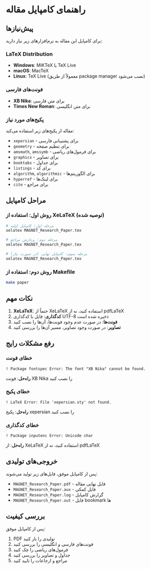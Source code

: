 # راهنمای کامپایل مقاله

## پیش‌نیازها

برای کامپایل این مقاله به نرم‌افزارهای زیر نیاز دارید:

### LaTeX Distribution
- **Windows**: MiKTeX یا TeX Live
- **macOS**: MacTeX
- **Linux**: TeX Live (معمولاً از طریق package manager نصب می‌شود)

### فونت‌های فارسی
- **XB Nika**: برای متن فارسی
- **Times New Roman**: برای متن انگلیسی

### پکیج‌های مورد نیاز
مقاله از پکیج‌های زیر استفاده می‌کند:
- `xepersian` - برای پشتیبانی فارسی
- `geometry` - برای تنظیم صفحه
- `amsmath`, `amssymb` - برای فرمول‌های ریاضی
- `graphicx` - برای تصاویر
- `booktabs` - برای جداول
- `listings` - برای کد
- `algorithm`, `algorithmic` - برای الگوریتم‌ها
- `hyperref` - برای لینک‌ها
- `cite` - برای مراجع

## مراحل کامپایل

### روش اول: استفاده از XeLaTeX (توصیه شده)

```bash
# مرحله اول: کامپایل اولیه
xelatex MAGNET_Research_Paper.tex

# مرحله دوم: پردازش مراجع
xelatex MAGNET_Research_Paper.tex

# مرحله سوم: کامپایل نهایی (در صورت نیاز)
xelatex MAGNET_Research_Paper.tex
```

### روش دوم: استفاده از Makefile

```bash
make paper
```

## نکات مهم

1. **XeLaTeX**: حتماً از XeLaTeX استفاده کنید، نه از pdfLaTeX
2. **کدگذاری**: فایل با کدگذاری UTF-8 ذخیره شده است
3. **فونت‌ها**: در صورت عدم وجود فونت‌ها، آن‌ها را نصب کنید
4. **تصاویر**: در صورت وجود تصاویر، مسیر آن‌ها را بررسی کنید

## رفع مشکلات رایج

### خطای فونت
```
! Package fontspec Error: The font "XB Nika" cannot be found.
```
**راه‌حل**: فونت XB Nika را نصب کنید

### خطای پکیج
```
! LaTeX Error: File 'xepersian.sty' not found.
```
**راه‌حل**: پکیج xepersian را نصب کنید

### خطای کدگذاری
```
! Package inputenc Error: Unicode char
```
**راه‌حل**: از XeLaTeX استفاده کنید، نه از pdfLaTeX

## خروجی‌های تولیدی

پس از کامپایل موفق، فایل‌های زیر تولید می‌شوند:
- `MAGNET_Research_Paper.pdf` - فایل نهایی مقاله
- `MAGNET_Research_Paper.aux` - فایل کمکی
- `MAGNET_Research_Paper.log` - گزارش کامپایل
- `MAGNET_Research_Paper.out` - فایل bookmark ها

## بررسی کیفیت

پس از کامپایل موفق:
1. PDF تولیدی را باز کنید
2. فونت‌های فارسی و انگلیسی را بررسی کنید
3. فرمول‌های ریاضی را چک کنید
4. جداول و تصاویر را بررسی کنید
5. مراجع و ارجاعات را تایید کنید 